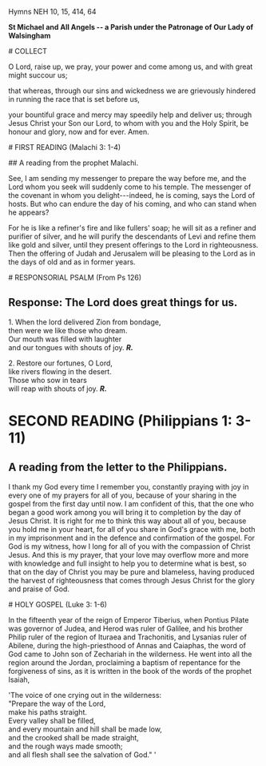 Hymns NEH 10, 15, 414, 64

**St Michael and All Angels -- a Parish under the Patronage of Our Lady
of Walsingham**

# COLLECT

O Lord, raise up, we pray, your power and come among us, and with great
might succour us;

that whereas, through our sins and wickedness we are grievously hindered
in running the race that is set before us,

your bountiful grace and mercy may speedily help and deliver us; through
Jesus Christ your Son our Lord, to whom with you and the Holy Spirit, be
honour and glory, now and for ever. Amen.

# FIRST READING (Malachi 3: 1-4)

## A reading from the prophet Malachi.

See, I am sending my messenger to prepare the way before me, and the
Lord whom you seek will suddenly come to his temple. The messenger of
the covenant in whom you delight---indeed, he is coming, says
the Lord of hosts. But who can endure the day of his coming, and who can
stand when he appears?

For he is like a refiner's fire and like fullers' soap; he will sit as a
refiner and purifier of silver, and he will purify the descendants of
Levi and refine them like gold and silver, until they present offerings
to the Lord in righteousness. Then the offering of Judah and Jerusalem
will be pleasing to the Lord as in the days of old and as in former
years.

# RESPONSORIAL PSALM (From Ps 126)

## Response: The Lord does great things for us.

1\. When the lord delivered Zion from bondage,\
then were we like those who dream.\
Our mouth was filled with laughter\
and our tongues with shouts of joy. ***R.***

2\. Restore our fortunes, O Lord,\
like rivers flowing in the desert.\
Those who sow in tears\
will reap with shouts of joy. ***R.***

# SECOND READING (Philippians 1: 3-11)

## A reading from the letter to the Philippians.

I thank my God every time I remember you, constantly praying with joy in
every one of my prayers for all of you, because of your sharing in the
gospel from the first day until now. I am confident of this, that the
one who began a good work among you will bring it to completion by the
day of Jesus Christ. It is right for me to think this way about all of
you, because you hold me in your heart, for all of you share in God's
grace with me, both in my imprisonment and in the defence and
confirmation of the gospel. For God is my witness, how I long for all of
you with the compassion of Christ Jesus. And this is my prayer, that
your love may overflow more and more with knowledge and full insight to
help you to determine what is best, so that on the day of Christ you may
be pure and blameless, having produced the harvest of righteousness that
comes through Jesus Christ for the glory and praise of God.

# HOLY GOSPEL (Luke 3: 1-6)

In the fifteenth year of the reign of Emperor Tiberius, when Pontius
Pilate was governor of Judea, and Herod was ruler of Galilee, and his
brother Philip ruler of the region of Ituraea and Trachonitis, and
Lysanias ruler of Abilene, during the high-priesthood of Annas and
Caiaphas, the word of God came to John son of Zechariah in the
wilderness. He went into all the region around the Jordan, proclaiming a
baptism of repentance for the forgiveness of sins, as it is written in
the book of the words of the prophet Isaiah,

'The voice of one crying out in the wilderness:\
"Prepare the way of the Lord,\
   make his paths straight.\
Every valley shall be filled,\
   and every mountain and hill shall be made low,\
and the crooked shall be made straight,\
   and the rough ways made smooth;\
and all flesh shall see the salvation of God." '

